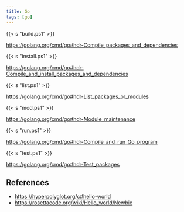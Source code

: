 ```yaml
---
title: Go
tags: [go]
---
```


{{< s "build.ps1" >}}

<https://golang.org/cmd/go#hdr-Compile_packages_and_dependencies>

{{< s "install.ps1" >}}

<https://golang.org/cmd/go#hdr-Compile_and_install_packages_and_dependencies>

{{< s "list.ps1" >}}

<https://golang.org/cmd/go#hdr-List_packages_or_modules>

{{< s "mod.ps1" >}}

<https://golang.org/cmd/go#hdr-Module_maintenance>

{{< s "run.ps1" >}}

<https://golang.org/cmd/go#hdr-Compile_and_run_Go_program>

{{< s "test.ps1" >}}

<https://golang.org/cmd/go#hdr-Test_packages>

## References

- <https://hyperpolyglot.org/c#hello-world>
- <https://rosettacode.org/wiki/Hello_world/Newbie>

